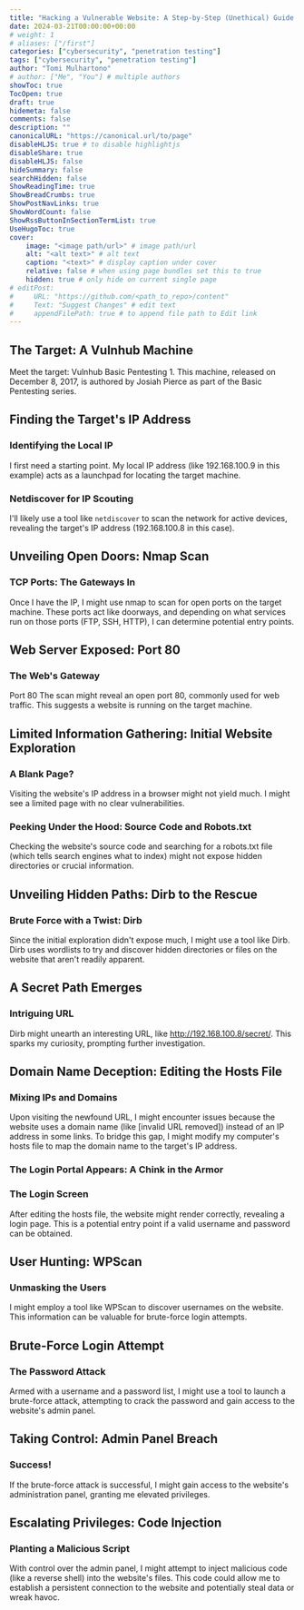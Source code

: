 ```yaml
---
title: "Hacking a Vulnerable Website: A Step-by-Step (Unethical) Guide (For Educational Purposes Only!)"
date: 2024-03-21T00:00:00+00:00
# weight: 1
# aliases: ["/first"]
categories: ["cybersecurity", "penetration testing"]
tags: ["cybersecurity", "penetration testing"]
author: "Tomi Mulhartono"
# author: ["Me", "You"] # multiple authors
showToc: true
TocOpen: true
draft: true
hidemeta: false
comments: false
description: ""
canonicalURL: "https://canonical.url/to/page"
disableHLJS: true # to disable highlightjs
disableShare: true
disableHLJS: false
hideSummary: false
searchHidden: false
ShowReadingTime: true
ShowBreadCrumbs: true
ShowPostNavLinks: true
ShowWordCount: false
ShowRssButtonInSectionTermList: true
UseHugoToc: true
cover:
    image: "<image path/url>" # image path/url
    alt: "<alt text>" # alt text
    caption: "<text>" # display caption under cover
    relative: false # when using page bundles set this to true
    hidden: true # only hide on current single page
# editPost:
#     URL: "https://github.com/<path_to_repo>/content"
#     Text: "Suggest Changes" # edit text
#     appendFilePath: true # to append file path to Edit link
---
```


<!-- Disclaimer: This article is for educational purposes only. It is essential to highlight that attempting any unauthorized actions on a system is illegal and unethical. Always ensure you have proper authorization before conducting any security testing or penetration testing on a network or a target machine.


This guide provides insights into potential methods a malicious actor might utilize to exploit vulnerabilities within a system. However, it aims to reveal these tactics to enhance your understanding and bolster your defense mechanisms against such threats. -->

## The Target: A Vulnhub Machine

Meet the target: Vulnhub Basic Pentesting 1. This machine, released on December 8, 2017, is authored by Josiah Pierce as part of the Basic Pentesting series.

## Finding the Target's IP Address

### Identifying the Local IP

I first need a starting point. My local IP address (like 192.168.100.9 in this example) acts as a launchpad for locating the target machine.

### Netdiscover for IP Scouting

I'll likely use a tool like ``netdiscover`` to scan the network for active devices, revealing the target's IP address (192.168.100.8 in this case).

## Unveiling Open Doors: Nmap Scan

### TCP Ports: The Gateways In

Once I have the IP, I might use nmap to scan for open ports on the target machine. These ports act like doorways, and depending on what services run on those ports (FTP, SSH, HTTP), I can determine potential entry points.

## Web Server Exposed: Port 80

### The Web's Gateway
Port 80 The scan might reveal an open port 80, commonly used for web traffic. This suggests a website is running on the target machine.

## Limited Information Gathering: Initial Website Exploration

### A Blank Page?

Visiting the website's IP address in a browser might not yield much. I might see a limited page with no clear vulnerabilities.

### Peeking Under the Hood: Source Code and Robots.txt

Checking the website's source code and searching for a robots.txt file (which tells search engines what to index) might not expose hidden directories or crucial information.

## Unveiling Hidden Paths: Dirb to the Rescue

### Brute Force with a Twist: Dirb

Since the initial exploration didn't expose much, I might use a tool like Dirb. Dirb uses wordlists to try and discover hidden directories or files on the website that aren't readily apparent.

## A Secret Path Emerges

### Intriguing URL

Dirb might unearth an interesting URL, like http://192.168.100.8/secret/. This sparks my curiosity, prompting further investigation.

## Domain Name Deception: Editing the Hosts File

### Mixing IPs and Domains

Upon visiting the newfound URL, I might encounter issues because the website uses a domain name (like [invalid URL removed]) instead of an IP address in some links. To bridge this gap, I might modify my computer's hosts file to map the domain name to the target's IP address.

### The Login Portal Appears: A Chink in the Armor

### The Login Screen

After editing the hosts file, the website might render correctly, revealing a login page. This is a potential entry point if a valid username and password can be obtained.

## User Hunting: WPScan

### Unmasking the Users

I might employ a tool like WPScan to discover usernames on the website. This information can be valuable for brute-force login attempts.

## Brute-Force Login Attempt

### The Password Attack

Armed with a username and a password list, I might use a tool to launch a brute-force attack, attempting to crack the password and gain access to the website's admin panel.

## Taking Control: Admin Panel Breach

### Success!

If the brute-force attack is successful, I might gain access to the website's administration panel, granting me elevated privileges.

## Escalating Privileges: Code Injection

### Planting a Malicious Script

With control over the admin panel, I might attempt to inject malicious code (like a reverse shell) into the website's files. This code could allow me to establish a persistent connection to the website and potentially steal data or wreak havoc.